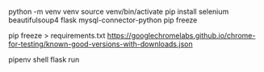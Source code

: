 python -m venv venv
source venv/bin/activate
pip install selenium beautifulsoup4 flask mysql-connector-python
pip freeze


pip freeze > requirements.txt
https://googlechromelabs.github.io/chrome-for-testing/known-good-versions-with-downloads.json


pipenv shell
flask run